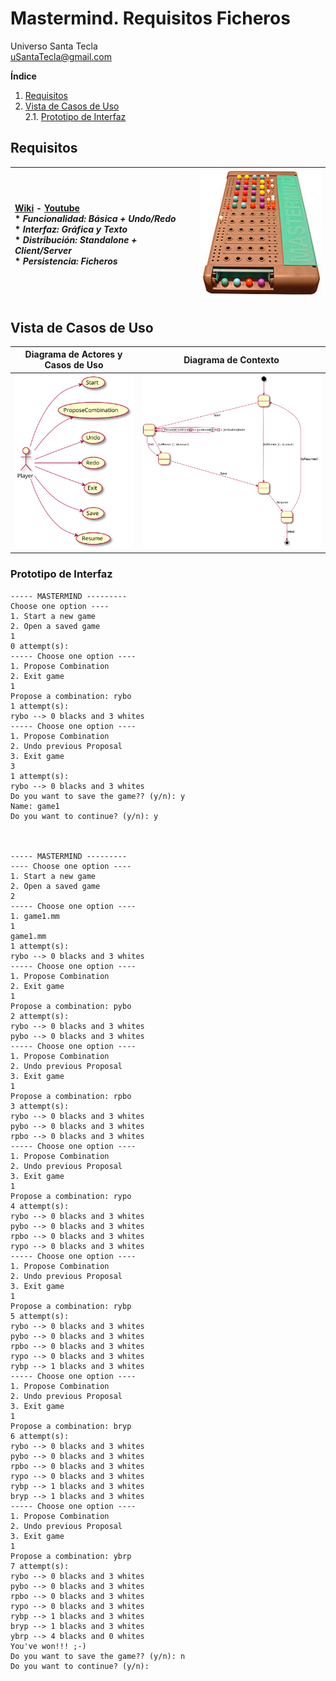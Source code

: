 # Mastermind. Requisitos Ficheros
Universo Santa Tecla  
[uSantaTecla@gmail.com](mailto:uSantaTecla@gmail.com)  
  
**Índice**

1. [Requisitos](#requisitos)  
2. [Vista de Casos de Uso](#vista-de-casos-de-uso)  
2.1. [Prototipo de Interfaz](#prototipo-de-interfaz)  
  
## Requisitos  

| [Wiki](https://en.wikipedia.org/wiki/Mastermind_(board_game)) - [Youtube](https://www.youtube.com/watch?v=2-hTeg2M6GQ&ab_channel=ViciadosMesa)<br/> * _Funcionalidad: **Básica + Undo/Redo**_<br/>  * _Interfaz: **Gráfica y Texto**_<br/>  * _Distribución: **Standalone + Client/Server**_<br/>  * _Persistencia: **Ficheros**_<br/> | ![TicTacToe](./docs/images/mastermind.jpg) | 
| :------- | :------: |  

## Vista de Casos de Uso  

| Diagrama de Actores y Casos de Uso | Diagrama de Contexto |
|---|---|
| ![Mastermind](./docs/diagrams/out/vistaCasosUso/actores.svg) | ![Mastermind](./docs/diagrams/out/vistaCasosUso/contexto.svg) |  

### Prototipo de Interfaz  

```
----- MASTERMIND ---------
Choose one option ----
1. Start a new game
2. Open a saved game
1
0 attempt(s):
----- Choose one option ----
1. Propose Combination
2. Exit game
1
Propose a combination: rybo
1 attempt(s):
rybo --> 0 blacks and 3 whites
----- Choose one option ----
1. Propose Combination
2. Undo previous Proposal
3. Exit game
3
1 attempt(s):
rybo --> 0 blacks and 3 whites
Do you want to save the game?? (y/n): y
Name: game1
Do you want to continue? (y/n): y



----- MASTERMIND ---------
---- Choose one option ----
1. Start a new game
2. Open a saved game
2
----- Choose one option ----
1. game1.mm
1
game1.mm
1 attempt(s):
rybo --> 0 blacks and 3 whites
----- Choose one option ----
1. Propose Combination
2. Exit game
1
Propose a combination: pybo
2 attempt(s):
rybo --> 0 blacks and 3 whites
pybo --> 0 blacks and 3 whites
----- Choose one option ----
1. Propose Combination
2. Undo previous Proposal
3. Exit game
1
Propose a combination: rpbo
3 attempt(s):
rybo --> 0 blacks and 3 whites
pybo --> 0 blacks and 3 whites
rpbo --> 0 blacks and 3 whites
----- Choose one option ----
1. Propose Combination
2. Undo previous Proposal
3. Exit game
1
Propose a combination: rypo
4 attempt(s):
rybo --> 0 blacks and 3 whites
pybo --> 0 blacks and 3 whites
rpbo --> 0 blacks and 3 whites
rypo --> 0 blacks and 3 whites
----- Choose one option ----
1. Propose Combination
2. Undo previous Proposal
3. Exit game
1
Propose a combination: rybp
5 attempt(s):
rybo --> 0 blacks and 3 whites
pybo --> 0 blacks and 3 whites
rpbo --> 0 blacks and 3 whites
rypo --> 0 blacks and 3 whites
rybp --> 1 blacks and 3 whites
----- Choose one option ----
1. Propose Combination
2. Undo previous Proposal
3. Exit game
1
Propose a combination: bryp
6 attempt(s):
rybo --> 0 blacks and 3 whites
pybo --> 0 blacks and 3 whites
rpbo --> 0 blacks and 3 whites
rypo --> 0 blacks and 3 whites
rybp --> 1 blacks and 3 whites
bryp --> 1 blacks and 3 whites
----- Choose one option ----
1. Propose Combination
2. Undo previous Proposal
3. Exit game
1
Propose a combination: ybrp
7 attempt(s):
rybo --> 0 blacks and 3 whites
pybo --> 0 blacks and 3 whites
rpbo --> 0 blacks and 3 whites
rypo --> 0 blacks and 3 whites
rybp --> 1 blacks and 3 whites
bryp --> 1 blacks and 3 whites
ybrp --> 4 blacks and 0 whites
You've won!!! ;-)
Do you want to save the game?? (y/n): n
Do you want to continue? (y/n):
```
